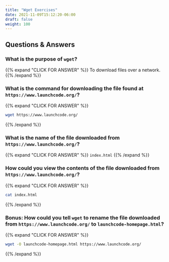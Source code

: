 ```yaml
---
title: "Wget Exercises"
date: 2021-11-09T15:12:20-06:00
draft: false
weight: 100
---
```


## Questions & Answers

### What is the purpose of `wget`?

{{% expand "CLICK FOR ANSWER" %}}
To download files over a network.
{{% /expand %}}

### What is the command for downloading the file found at `https://www.launchcode.org/`?

{{% expand "CLICK FOR ANSWER" %}}
```bash
wget https://www.launchcode.org/
```
{{% /expand %}}

### What is the name of the file downloaded from `https://www.launchcode.org/`?

{{% expand "CLICK FOR ANSWER" %}}
`index.html`
{{% /expand %}}

### How could you view the contents of the file downloaded from `https://www.launchcode.org/`?

{{% expand "CLICK FOR ANSWER" %}}
```bash
cat index.html
```
{{% /expand %}}

### Bonus: How could you tell `wget` to rename the file downloaded from `https://www.launchcode.org/` to `launchcode-homepage.html`?

{{% expand "CLICK FOR ANSWER" %}}
```bash
wget -O launchcode-homepage.html https://www.launchcode.org/
```
{{% /expand %}}